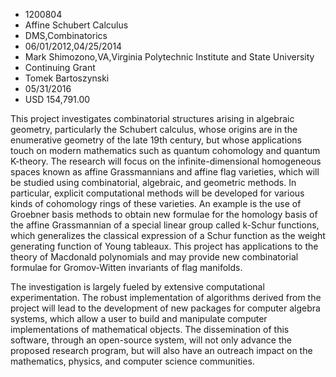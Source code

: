 
* 1200804
* Affine Schubert Calculus
* DMS,Combinatorics
* 06/01/2012,04/25/2014
* Mark Shimozono,VA,Virginia Polytechnic Institute and State University
* Continuing Grant
* Tomek Bartoszynski
* 05/31/2016
* USD 154,791.00

This project investigates combinatorial structures arising in algebraic
geometry, particularly the Schubert calculus, whose origins are in the
enumerative geometry of the late 19th century, but whose applications touch on
modern mathematics such as quantum cohomology and quantum K-theory. The research
will focus on the infinite-dimensional homogeneous spaces known as affine
Grassmannians and affine flag varieties, which will be studied using
combinatorial, algebraic, and geometric methods. In particular, explicit
computational methods will be developed for various kinds of cohomology rings of
these varieties. An example is the use of Groebner basis methods to obtain new
formulae for the homology basis of the affine Grassmannian of a special linear
group called k-Schur functions, which generalizes the classical expression of a
Schur function as the weight generating function of Young tableaux. This project
has applications to the theory of Macdonald polynomials and may provide new
combinatorial formulae for Gromov-Witten invariants of flag manifolds.

The investigation is largely fueled by extensive computational experimentation.
The robust implementation of algorithms derived from the project will lead to
the development of new packages for computer algebra systems, which allow a user
to build and manipulate computer implementations of mathematical objects. The
dissemination of this software, through an open-source system, will not only
advance the proposed research program, but will also have an outreach impact on
the mathematics, physics, and computer science communities.
